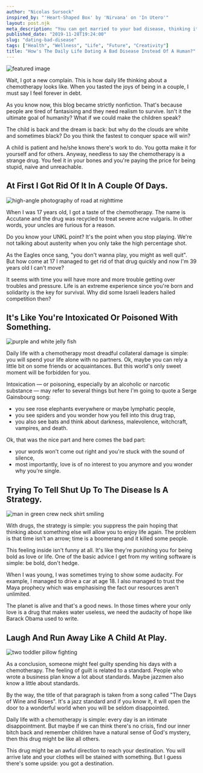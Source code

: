 ```yaml
---
author: "Nicolas Sursock"
inspired_by: "'Heart-Shaped Box' by 'Nirvana' on 'In Utero'"
layout: post.njk
meta_description: "You can get married to your bad disease, thinking it explains things to a corrupt society and protects you from the big bad world."
published_date: "2019-11-28T19:24:00"
slug: "dating-bad-disease"
tags: ["Health", "Wellness", "Life", "Future", "Creativity"]
title: "How's The Daily Life Dating A Bad Disease Instead Of A Human?"
---
```


![featured image](https://images.unsplash.com/photo-1534198730876-4bcab78c52f4?ixlib=rb-4.0.3&ixid=MnwxMjA3fDB8MHxwaG90by1wYWdlfHx8fGVufDB8fHx8&auto=format&fit=crop)

Wait, I got a new complain. This is how daily life thinking about a chemotherapy looks like. When you tasted the joys of being in a couple, I must say I feel forever in debt.

As you know now, this blog became strictly nonfiction. That's because people are tired of fantasising and they need realism to survive. Isn't it the ultimate goal of humanity? What if we could make the children speak?

The child is back and the dream is back: but why do the clouds are white and sometimes black? Do you think the fastest to conquer space will win?

A child is patient and he/she knows there's work to do. You gotta make it for yourself and for others. Anyway, needless to say the chemotherapy is a strange drug. You feel it in your bones and you're paying the price for being stupid, naive and unreachable.

## At First I Got Rid Of It In A Couple Of Days.

![high-angle photography of road at nighttime](https://images.unsplash.com/photo-1501290301209-7a0323622985?ixlib=rb-4.0.3&ixid=MnwxMjA3fDB8MHxwaG90by1wYWdlfHx8fGVufDB8fHx8&auto=format&fit=crop&q=80&w=800&h=600)

When I was 17 years old, I got a taste of the chemotherapy. The name is Accutane and the drug was recycled to treat severe acne vulgaris. In other words, your uncles are furious for a reason.

Do you know your UNKL point? It's the point when you stop playing. We're not talking about austerity when you only take the high percentage shot.

As the Eagles once sang, "you don't wanna play, you might as well quit". But how come at 17 I managed to get rid of that drug quickly and now I'm 39 years old I can't move?

It seems with time you will have more and more trouble getting over troubles and pressure. Life is an extreme experience since you're born and solidarity is the key for survival. Why did some Israeli leaders hailed competition then?

## It's Like You're Intoxicated Or Poisoned With Something.

![purple and white jelly fish](https://images.unsplash.com/photo-1604712737895-dc5dbaac07e2?ixlib=rb-4.0.3&ixid=MnwxMjA3fDB8MHxwaG90by1wYWdlfHx8fGVufDB8fHx8&auto=format&fit=crop&q=80&w=800&h=600)

Daily life with a chemotherapy most dreadful collateral damage is simple: you will spend your life alone with no partners. Ok, maybe you can rely a little bit on some friends or acquaintances. But this world's only sweet moment will be forbidden for you.

Intoxication — or poisoning, especially by an alcoholic or narcotic substance — may refer to several things but here I'm going to quote a Serge Gainsbourg song:
 - you see rose elephants everywhere or maybe lymphatic people,
 - you see spiders and you wonder how you fell into this drug trap,
 - you also see bats and think about darkness, malevolence, witchcraft, vampires, and death.

Ok, that was the nice part and here comes the bad part:
 - your words won't come out right and you're stuck with the sound of silence,
 - most importantly, love is of no interest to you anymore and you wonder why you're single.

## Trying To Tell Shut Up To The Disease Is A Strategy.

![man in green crew neck shirt smiling](https://images.unsplash.com/photo-1601233749202-95d04d5b3c00?ixlib=rb-4.0.3&ixid=MnwxMjA3fDB8MHxwaG90by1wYWdlfHx8fGVufDB8fHx8&auto=format&fit=crop&q=80&w=800&h=600)

With drugs, the strategy is simple: you suppress the pain hoping that thinking about something else will allow you to enjoy life again. The problem is that time isn't an arrow; time is a boomerang and it killed some people.

This feeling inside isn't funny at all. It's like they're punishing you for being bold as love or life. One of the basic advice I get from my writing software is simple: be bold, don't hedge.

When I was young, I was sometimes trying to show some audacity. For example, I managed to drive a car at age 18. I also managed to trust the Maya prophecy which was emphasising the fact our resources aren't unlimited.

The planet is alive and that's a good news. In those times where your only love is a drug that makes water useless, we need the audacity of hope like Barack Obama used to write.

## Laugh And Run Away Like A Child At Play.

![two toddler pillow fighting](https://images.unsplash.com/photo-1513807016779-d51c0c026263?ixlib=rb-4.0.3&ixid=MnwxMjA3fDB8MHxwaG90by1wYWdlfHx8fGVufDB8fHx8&auto=format&fit=crop&q=80&w=800&h=600)

As a conclusion, someone might feel guilty spending his days with a chemotherapy. The feeling of guilt is related to a standard. People who wrote a business plan know a lot about standards. Maybe jazzmen also know a little about standards.

By the way, the title of that paragraph is taken from a song called "The Days of Wine and Roses". It's a jazz standard and if you know it, it will open the door to a wonderful world when you will be seldom disappointed.

Daily life with a chemotherapy is simple: every day is an intimate disappointment. But maybe if we can think there's no crisis, find our inner bitch back and remember children have a natural sense of God's mystery, then this drug might be like all others.

This drug might be an awful direction to reach your destination. You will arrive late and your clothes will be stained with something. But I guess there's some upside: you got a destination. 